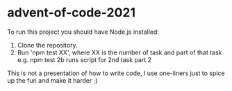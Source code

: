 # advent-of-code-2021

To run this project you should have Node.js installed:

1. Clone the repository.
2. Run 'npm test XX', where XX is the number of task and part of that task e.g. npm test 2b runs script for 2nd task part 2

This is not a presentation of how to write code, I use one-liners just to spice up the fun and make it harder ;)
